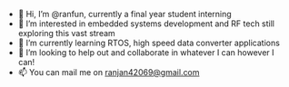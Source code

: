 - 👋 Hi, I’m @ranfun, currently a final year student interning
- 👀 I’m interested in embedded systems development and RF tech still exploring this vast stream
- 🌱 I’m currently learning RTOS, high speed data converter applications
- 💞️ I’m looking to help out and collaborate in whatever I can however I can!
- 📫 You can mail me on ranjan42069@gmail.com

<!---
ranfun/ranfun is a ✨ special ✨ repository because its `README.md` (this file) appears on your GitHub profile.
You can click the Preview link to take a look at your changes.
--->
